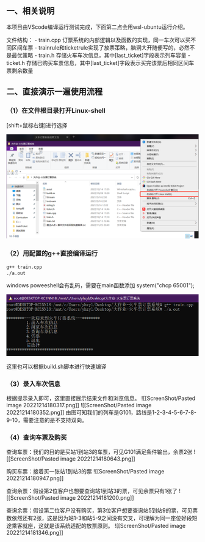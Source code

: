 ## 一、相关说明

本项目由VScode编译运行测试完成，下面第二点会用wsl-ubuntu运行介绍。

文件结构：
	-    train.cpp  订票系统的内部逻辑以及函数的实现，同一车次可以买不同区间车票
	-                    trainrule和ticketrule实现了放票策略，脑洞大开随便写的，必然不是最优策略
	-    train.h      存储火车车次信息，其中[last_ticket]字段表示列车容量
	-    ticket.h     存储已购买车票信息，其中[last_ticket]字段表示买完该票后相同区间车票剩余数量

## 二、直接演示一遍使用流程

### （1）在文件根目录打开Linux-shell
[shift+鼠标右键]进行选择

<img src="ScreenShot/Pasted image 20221214174555.png" alt="图1">
<br>


### （2）用配置的g++直接编译运行
	g++ train.cpp
	./a.out
windows poweeshell会有乱码，需要在main函数添加 system("chcp 65001");

<img src="ScreenShot/Pasted image 20221214175108.png" alt="图2">
<br>

这里也可以根据build.sh脚本进行快速编译

### （3）录入车次信息
根据提示录入即可，这里直接展示结果文件和浏览信息。
![[ScreenShot/Pasted image 20221214180317.png]]
![[ScreenShot/Pasted image 20221214180352.png]]
由图可知我们的列车是G101，路线是1-2-3-4-5-6-7-8-9-10，需要注意的是不支持双向。

### （4）查询车票及购买
查询车票：我们的目的是买站1到站3的车票，可见G101满足条件输出，余票2张
![[ScreenShot/Pasted image 20221214180643.png]]

购买车票：接着买一张站1到站3的票
![[ScreenShot/Pasted image 20221214180947.png]]

查询余票：假设第2位客户也想要查询站1到站3的票，可见余票只有1张了
![[ScreenShot/Pasted image 20221214181200.png]]

查询余票：假设第二位客户没有购买，第3位客户想要查询站5到站9的票，可见票数依然还有2张，这是因为站1-3和站5-9之间没有交叉，可理解为同一座位好段短途乘客就座，这就是该系统适配的放票原则。
![[ScreenShot/Pasted image 20221214181346.png]]

